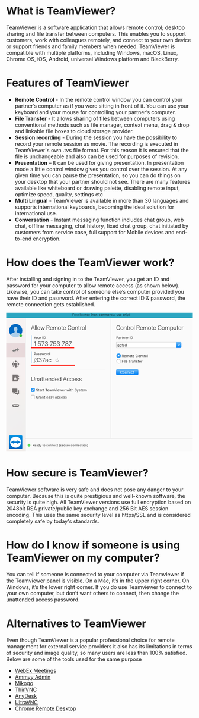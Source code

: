 # What is TeamViewer?
TeamViewer is a software application that allows remote control; desktop sharing and file transfer between computers. This enables you to support customers, work with colleagues remotely, and connect to your own device or support friends and family members when needed.
TeamViewer is compatible with multiple platforms, including Windows, macOS, Linux, Chrome OS, iOS, Android, universal Windows platform and BlackBerry.

# Features of TeamViewer
- **Remote Control** - In the remote control window you can control your partner’s computer as if you were sitting in front of it. You can use your keyboard and your mouse for controlling your partner’s computer.  
- **File Transfer** - It allows sharing of files between computers using conventional methods such as file manager, context menu, drag & drop and linkable file boxes to cloud storage provider.
- **Session recording** - During the session you have the possibility to record your remote session as movie. The recording is executed in TeamViewer´s own .tvs file format. For this reason it is ensured that the file is unchangeable and also can be used for purposes of revision.
- **Presentation** – It can be used for giving presentation. In presentation mode a little control window gives you control over the session. At any given time you can pause the presentation, so you can do things on your desktop that your partner should not see. There are many features available like whiteboard or drawing palette, disabling remote input, optimize speed, quality, settings etc
- **Multi Lingual** - TeamViewer is available in more than 30 languages and supports international keyboards, becoming the ideal solution for international use.
- **Conversation** - Instant messaging function includes chat group, web chat, offline messaging, chat history, fixed chat group, chat initiated by customers from service case, full support for Mobile devices and end-to-end encryption.

# How does the TeamViewer work?
After installing and signing in to the TeamViewer, you get an ID and password for your computer to allow remote access (as shown below). Likewise, you can take control of someone else’s computer provided you have their ID and password. After entering the correct ID & password, the remote connection gets established. 

![](images/Team_viewer.png)

# How secure is TeamViewer?
TeamViewer software is very safe and does not pose any danger to your computer. Because this is quite prestigious and well-known software, the security is quite high. All TeamViewer versions use full encryption based on 2048bit RSA private/public key exchange and 256 Bit AES session encoding. This uses the same security level as https/SSL and is considered completely safe by today's standards. 

# How do I know if someone is using TeamViewer on my computer?
You can tell if someone is connected to your computer via Teamviewer if the Teamviewer panel is visible. On a Mac, it’s in the upper right corner. On Windows, it’s the lower right corner. If you do use Teamviewer to connect to your own computer, but don’t want others to connect, then change the unattended access password.

# Alternatives to TeamViewer
Even though TeamViewer is a popular professional choice for remote management for external service providers it also has its limitations in terms of security and image quality, so many users are less than 100% satisfied. Below are some of the tools used for the same purpose
- [WebEx Meetings](https://www.webex.com/)
- [Ammyy Admin](http://www.ammyy.com/en/)
- [Mikogo](https://www.mikogo.com/)
- [ThinVNC](https://www.tightvnc.com/)
- [AnyDesk](https://anydesk.com/en)
- [UltraVNC](https://www.uvnc.com/)
- [Chrome Remote Desktop](https://remotedesktop.google.com/)
